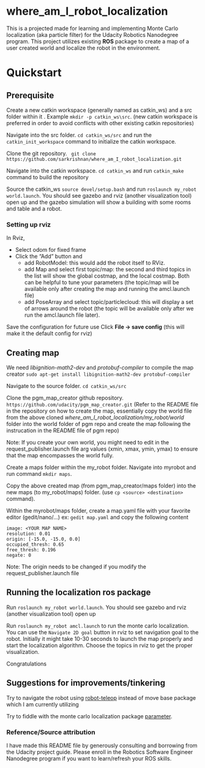 # where_am_I_robot_localization

This is a projected made for learning and implementing Monte Carlo localization (aka particle filter) for the Udacity Robotics Nanodegree program. This project utilizes existing __ROS__ package to create a map of a user created world and localize the robot in the environment. 

# Quickstart

## Prerequisite

Create a new catkin workspace (generally named as catkin_ws) and a src folder within it . Example `mkdir -p catkin_ws\src`. (new catkin workspace is preferred in order to avoid conflicts with other existing catkin repositories)

Navigate into the src folder. `cd catkin_ws/src` and run the `catkin_init_workspace` command to initialize the catkin workspace.

Clone the git repository. ` git clone https://github.com/sarkrishnan/where_am_I_robot_localization.git`

Navigate into the catkin workspace. `cd catkin_ws` and run `catkin_make` command to build the repository

Source the catkin_ws `source devel/setup.bash` and run `roslaunch my_robot world.launch`. You should see gazebo and rviz (another visualization tool) open up and the gazebo simulation will show a building with some rooms and table and a robot. 

### Setting up rviz

In Rviz,

* Select odom for fixed frame
* Click the “Add” button and
  * add RobotModel: this would add the robot itself to RViz.
  * add Map and select first topic/map: the second and third topics in the list will show the global costmap, and the local costmap. Both can be helpful to tune your parameters (the topic/map will be available only after creating the map and running the amcl.launch file)
  * add PoseArray and select topic/particlecloud: this will display a set of arrows around the robot (the topic will be available only after we run the amcl.launch file later). 

Save the configuration for future use Click __File -> save config__ (this will make it the default config for rviz)


## Creating map 

We need *libignition-math2-dev* and *protobuf-compiler* to compile the map creator `sudo apt-get install libignition-math2-dev protobuf-compiler`

Navigate to the source folder. `cd catkin_ws/src`

Clone the pgm_map_creator github repository. `https://github.com/udacity/pgm_map_creator.git` (Refer to the README file in the repository on how to create the map, essentially copy the world file from the above cloned *where_am_I_robot_localization/my_robot/world* folder into the world folder of pgm repo and create the map following the instrucation in the README file of pgm repo)

Note: If you create your own world, you might need to edit in the request_publisher.launch file arg values (xmin, xmax, ymin, ymax) to ensure that the map encompasses the world fully. 

Create a maps folder within the my_robot folder. Navigate into myrobot and run command `mkdir maps`.

Copy the above created map (from pgm_map_creator/maps folder) into the new maps (to my_robot/maps) folder.  (use `cp <source> <destination>` command). 

Within the myrobot/maps folder, create a map.yaml file with your favorite editor (gedit/nano/...) ex: `gedit map.yaml` and copy the following content
```
image: <YOUR MAP NAME>
resolution: 0.01
origin: [-15.0, -15.0, 0.0]
occupied_thresh: 0.65
free_thresh: 0.196
negate: 0
```
Note: The origin needs to be changed if you modify the request_publisher.launch file

## Running the localization ros package

Run `roslaunch my_robot world.launch`. You should see gazebo and rviz (another visualization tool) open up

Run `roslaunch my_robot amcl.launch` to run the monte carlo localization. You can use the `Navigate 2D goal` button in rviz to set navigation goal to the robot. Initially it might take 10-30 seconds to launch the map properly and start the localization algorithm. Choose the topics in rviz to get the proper visualization. 

Congratulations

## Suggestions for improvements/tinkering

Try to navigate the robot using [robot-teleop](https://github.com/ros-teleop/teleop_twist_keyboard) instead of move base package which I am currently utilizing

Try to fiddle with the monte carlo localization package [parameter](http://wiki.ros.org/amcl#Parameters).

### Reference/Source attribution

I have made this README file by generously consulting and borrowing from the Udacity project guide. Please enroll in the Robotics Software Engineer Nanodegree program if you want to learn/refresh your ROS skills. 



